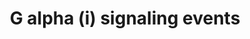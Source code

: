 ---
annotations:
- type: Pathway Ontology
  value: G protein mediated signaling pathway
authors:
- ReactomeTeam
- DeSl
- Eweitz
description: The classical signalling mechanism for G alpha (i) is inhibition of the
  cAMP dependent pathway through inhibition of adenylate cyclase (Dessauer C W et
  al. 2002). Decreased production of cAMP from ATP results in decreased activity of
  cAMP-dependent protein kinases. Other functions of G alpha (i) includes activation
  of the protein tyrosine kinase c-Src (Ma Y C et al. 2000). Regulator of G-protein
  Signalling (RGS) proteins can regulate the activity of G alpha (i) (Soundararajan
  et al. 2008).  View original pathway at [http://www.reactome.org/PathwayBrowser/#DIAGRAM=418594
  Reactome].
last-edited: 2021-05-07
organisms:
- Homo sapiens
redirect_from:
- /index.php/Pathway:WP4423
- /instance/WP4423
schema-jsonld:
- '@context': https://schema.org/
  '@id': https://wikipathways.github.io/pathways/WP4423.html
  '@type': Dataset
  creator:
    '@type': Organization
    name: WikiPathways
  description: The classical signalling mechanism for G alpha (i) is inhibition of
    the cAMP dependent pathway through inhibition of adenylate cyclase (Dessauer C
    W et al. 2002). Decreased production of cAMP from ATP results in decreased activity
    of cAMP-dependent protein kinases. Other functions of G alpha (i) includes activation
    of the protein tyrosine kinase c-Src (Ma Y C et al. 2000). Regulator of G-protein
    Signalling (RGS) proteins can regulate the activity of G alpha (i) (Soundararajan
    et al. 2008).  View original pathway at [http://www.reactome.org/PathwayBrowser/#DIAGRAM=418594
    Reactome].
  keywords:
  - 'RGR '
  - 'TAS2R9 '
  - 'LPAR2 '
  - 'SRC '
  - 'GNB5 '
  - 'Amarogentin '
  - 'NPBWR2 '
  - 'CCL4(24-92) '
  - 'Grosshemin '
  - G-alpha(t):GDP:G-beta-gamma:Opsins
  - 'ADR '
  - 'Amygdalin '
  - 'CXCL5(37-114) '
  - 'MTNR1A '
  - 'GNG2 '
  - complex
  - 'LXA4 '
  - 'APP(672-713) '
  - 'RGS8 '
  - 'Bradykinin '
  - 'GNGT2 '
  - 'C5a '
  - 'PENK(107-111) '
  - 'SSTR5 '
  - PPi
  - 'NPB(25-48) '
  - 'CCR3 '
  - 'CXCR5 '
  - 'Falcarindiol '
  - 'LPAR5 '
  - 'SSTR1 '
  - 'PSAP(326-340) '
  - G alpha (i):GTP:RGS
  - 'ADRA2B '
  - 'RGS20 '
  - 'GNAI3 '
  - 'DA '
  - G-protein alpha
  - 'CORT(89-105) '
  - 'PSAP(?-?) '
  - 'CXCL2(35-107) '
  - 'ADCY6 '
  - 'TAS1R3 '
  - 'TAS2R46 '
  - 'GNAZ '
  - (i):GTP:SRC-1
  - 'Aristolochic acid '
  - 'AGTR2 '
  - 'p-Y416-SRC '
  - 'RGSL1 '
  - 'C5AR1 '
  - 'TAS2R14 '
  - 'FPR1 '
  - 'TAS2R43 '
  - 'CXCL6(38-114) '
  - 'Noscapine '
  - 'PENK(136-140) '
  - (inactive)
  - G-protein beta-gamma
  - 'POMC(237-241) '
  - 'Crispolide '
  - 'RXFP3 '
  - 'INSL5(23-48) '
  - 'HCAR3 '
  - 'D-Trp '
  - (Mg2+ cofactor)
  - 'TAS2R10 '
  - 'Absynthin '
  - 'Chloramphenicol '
  - 'CCR6 '
  - 'SUCCA '
  - 'NAGLY '
  - 'Sinigrin '
  - 'NPY '
  - 'IL8 '
  - 'CCL21 '
  - 'NMS '
  - 'GTP '
  - 'AITC '
  - 'SAA1(19-122) '
  - 'FMLP '
  - 'UTP '
  - 'GALR1 '
  - GTP
  - 'CX3CR1 '
  - 'AEA '
  - 'GNAI2 '
  - cyclase
  - 'OPN5 '
  - 'TAS2R13 '
  - 'CCR4 '
  - 'OPN1LW '
  - 'RXFP4 '
  - 'GNAT2 '
  - 'Cucurbitacin E '
  - 'GRM2 '
  - 'CCR5 '
  - 'SSTR3 '
  - 'LTD4 '
  - 'PENK(230-234) '
  - 'ADCY9 '
  - 'CCR10 '
  - 'ADRA2C '
  - 'HTR1D '
  - 'RGS13 '
  - 'GDP '
  - 'CCR9 '
  - 'Arglabin '
  - 'Coumarin '
  - '12(S)-HETE '
  - 'TAS2R8 '
  - 'APLN(65-77) '
  - 'CXCR7 '
  - 'TAS2R1 '
  - 'APLN(42-77) '
  - 'Yohimbine '
  - G-protein beta:gamma
  - 'ESTG '
  - 'RRH '
  - 'RGS4 '
  - 'C3a '
  - 'PYY(29-64) '
  - 'TAS2R16 '
  - 'GPR18 '
  - 'Aloin '
  - 'Colchicine '
  - 'TAS2R38 '
  - 'ADRA2A '
  - 'CXCL1(35-107) '
  - 'GRM4 '
  - 'ADCY3 '
  - 'S1P '
  - 'S1PR5 '
  - 'TAS2R7 '
  - G alpha (i):GDP:RGS
  - 'GPSM3 '
  - Heterotrimeric
  - 'Strychnine '
  - 'Camphor '
  - 'RGS18 '
  - 'TAS2R31 '
  - 'AGT(34-41) '
  - '5-oxoETE '
  - 'CCL1 '
  - G-alpha(t)-GDP:G-beta-gamma
  - 'CX3CL1 '
  - 'Picrotoxinin '
  - 'MT-RNR2 '
  - 'Erythromycin '
  - 'TAS2R60 '
  - ATP
  - 'GNG3 '
  - 'NCA '
  - 'RLN3(26-52) '
  - 'PNOC(130-146) '
  - 'APLNR '
  - 'GNB2 '
  - 'APLN(50-77) '
  - 'RGS9 '
  - 'S1PR4 '
  - 'Parthenolide '
  - 'ADORA1 '
  - 'ADCY5 '
  - 'BDKRB1 '
  - 'TAS2R41 '
  - 'P2RY12 '
  - 'OPRK1 '
  - 'OPN1SW '
  - 'Quassin '
  - 'LTC4 '
  - 'GRM7 '
  - 'GNAT3 '
  - 'GAL '
  - G-protein Gi
  - 'CCL5(24-91) '
  - 'RGS5 '
  - 'Ade-Rib '
  - 'CXCR3 '
  - 'CXCR1 '
  - 'CCR2 '
  - (z):GTP:Adenylate
  - 'TAS2R40 '
  - 'GNGT1 '
  - 'CXCR4 '
  - 'CCL23-2 '
  - 'CCL25 '
  - RGS1,3,4,5,6,7,8,9,10,11,12,13,14,16,17,18,19,20,21
  - 'GPR37L1 '
  - (i):GDP
  - (s):GTP:Adenylate
  - 'GNG4 '
  - 'L-Glu '
  - 'RGS10 '
  - phototransduction
  - Adenylate cyclase
  - cAMP
  - 'RHO '
  - 'RGS1 '
  - 'CHRM2 '
  - 'Cascarillin '
  - 'GNAS2 '
  - 'GALR2 '
  - 'OPN3 '
  - 'HTR1F '
  - 'NMUR1 '
  - 'PGD2 '
  - 'PPYR1 '
  - 'TAS1R2 '
  - 'CCL13 '
  - '3-hydroxyoctanoic acid '
  - 'PCP2 '
  - 'Mg2+ '
  - 'GNAS1 '
  - 'Hist '
  - 'GPSM2 '
  - 'LPAR1 '
  - 'NPY5R '
  - 'HEBP1(1-21) '
  - '7alpha,25-dihydroxycholesterol '
  - 'Quinine '
  - 'Ethylpyrazine '
  - 'OXER1 '
  - 'P2RY4 '
  - 'TAS2R45 '
  - 'GRM8 '
  - 'PGE2 '
  - 'GNG8 '
  - 'NPB(25-53) '
  - 'S1PR3 '
  - 'INSL5(115-135) '
  - 'CXCL13 '
  - 'GABBR2 '
  - 'RGS11 '
  - 'GPR37 '
  - 'PPBP(35-128) '
  - 'CASR '
  - complexes that
  - 'P2RY14 '
  - 'Dynorphins '
  - 'TAS2R50 '
  - 'Ca2+ '
  - 'GNAT1 '
  - 'Cnicin '
  - p-Y416-SRC
  - 'OPN1MW '
  - 'HCAR2 '
  - 'ANXA1 '
  - 'GNG5 '
  - 'GNB4 '
  - 'NPY2R '
  - Ligand:GPCR
  - 'FPR2 '
  - 'LPA '
  - GPSM1, GPSM3,(GPSM2,
  - 'Salicin '
  - 'CCL27 '
  - 'TAS1R1 '
  - 'ADCY8 '
  - 'TAS2R39 '
  - 'CCL28 '
  - 'NAd '
  - 'SSTR2 '
  - 'APLN(47-77) '
  - 'Brucine '
  - 'MTNR1B '
  - 'PENK(210-214) '
  - 'GNG12 '
  - 'CNR2 '
  - 'ASP '
  - 'Cucurbitacin B '
  - 'RGS16 '
  - ADP
  - 'Limonin '
  - 'Andrographolide '
  - 'HRH4 '
  - 'NMUR2 '
  - 'GNG7 '
  - 'Arborescin '
  - RGS proteins active
  - 'DRD3 '
  - 'UDP-Glc '
  - 'ADCY7 '
  - 'GPR183 '
  - 'Caffeine '
  - 'HTR1B '
  - 'CCR1 '
  - 'TAS2R30 '
  - 'GRM3 '
  - 'GPR55 '
  - 'NPW(33-55) '
  - 'C3AR1 '
  - 'RGS14 '
  - 'RGS19 '
  - Visual
  - 'Arbutin '
  - '3-hydroxybutyric acid '
  - 'GPR31 '
  - 'ADP '
  - G-alpha(t):GTP:G-beta-gamma:Opsins
  - 'CCR8 '
  - 'SACC '
  - 'Phenethyl isothiocyanate '
  - (active)
  - 'MLT '
  - 'PTGER3 '
  - 'CXCR6 '
  - Opsins:photon
  - '5HT '
  - 'Papaverine '
  - PCP2)
  - 'HTR1E '
  - 'FPR3 '
  - '2OG '
  - 'SSTR4 '
  - 'TAS2R4 '
  - 'CNR1 '
  - 'Thiamine '
  - 'CCL19 '
  - Gi:Heterotrimeric
  - 'GNB1 '
  - 'RLN3(119-142) '
  - 'OPRL1 '
  - 'CXCL12(22-93) '
  - 'CCL4L1 '
  - 'Photon '
  - 'GALR3 '
  - Opioid Signalling
  - Pi
  - 'DRD4 '
  - 'CXCL3(35-107) '
  - (i):GTP:Adenylate
  - '2AG '
  - 'OPRM1 '
  - 'CXCL10(22-98) '
  - 'PPY(30-65) '
  - 'HCAR1 '
  - 'PENK(100-104) '
  - 'Helicin '
  - activate
  - 'CXCL16 '
  - 'GPER1 '
  - 'ADCY4 '
  - 'NPBWR1 '
  - 'GABBR1 '
  - 'GNB3 '
  - 'RGS21 '
  - 'RGS17 '
  - 'MCHR1 '
  - 'CXCL9 '
  - 'TAS2R19 '
  - (i):GTP:p-Y416-SRC
  - 'GABA '
  - 'RGS6 '
  - 'G alpha (i): GTP'
  - 'P2RY13 '
  - 'TAS2R5 '
  - 'CXCR2 '
  - 'GNAI1 '
  - 'RGS3 '
  - 'TAS2R20 '
  - 'GPSM1 '
  - 'TAS2R3 '
  - 'GRM6 '
  - 'LTE4 '
  - 'GNG10 '
  - 'PMCH(147-165) '
  - 'ADORA3 '
  - activate Gi
  - 'OXGR1 '
  - 'Tatridin B '
  - 'PTGDR2 '
  - 'Suc '
  - 'CCR7 '
  - 'HTR5A '
  - 'CHRM4 '
  - 'GNG11 '
  - 'RGS22 '
  - 'NPW(33-62) '
  - signalling
  - 'RGS12 '
  - 'GNG13 '
  - 'Artemorin '
  - G alpha
  - 'SUCNR1 '
  - 'NMU '
  - 'CCL20(27-96) '
  - SRC
  - 'AcCho '
  - 'GPR17 '
  - 'Somatostatin '
  - 'OPRD1 '
  - GDP
  - 'S1PR2 '
  - 'ADCY2 '
  - 'ADCY1 '
  - 'CXCL11 '
  - 'cis-isohumulone '
  - G protein alpha
  - 'MCHR2 '
  - 'RGS7 '
  - for G alpha (i)
  - 'LACT '
  - 'TAS2R42 '
  - 'NPY1R '
  - 'POMC(237-267) '
  - 'PF4(48-101) '
  - 'CCL16 '
  - G-alpha(t)-GTP
  - 'BDKRB2 '
  - 'LPAR3 '
  - 'Alpha-thujone '
  license: CC0
  name: G alpha (i) signaling events
seo: CreativeWork
title: G alpha (i) signaling events
wpid: WP4423
---